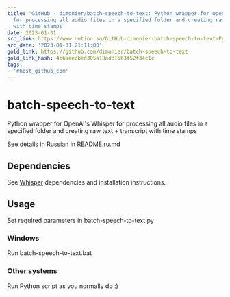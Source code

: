 ```yaml
---
title: 'GitHub - dimonier/batch-speech-to-text: Python wrapper for OpenAI''s Whisper
  for processing all audio files in a specified folder and creating raw text + transcript
  with time stamps'
date: 2023-01-31
src_link: https://www.notion.so/GitHub-dimonier-batch-speech-to-text-Python-wrapper-for-OpenAI-s-Whisper-for-processing-all-audio-389947bbd0f24446b011eae822a144cb
src_date: '2023-01-31 21:11:00'
gold_link: https://github.com/dimonier/batch-speech-to-text
gold_link_hash: 4c6aaecbed305a18add1563f52f34c1c
tags:
- '#host_github_com'
---
```


batch-speech-to-text
====================


Python wrapper for OpenAI's Whisper for processing all audio files in a specified folder and creating raw text + transcript with time stamps


See details in Russian in [README.ru.md](/dimonier/batch-speech-to-text/blob/main/README.ru.md)


Dependencies
------------


See [Whisper](https://github.com/openai/whisper) dependencies and installation instructions.


Usage
-----


Set required parameters in batch-speech-to-text.py


### Windows


Run batch-speech-to-text.bat


### Other systems


Run Python script as you normally do :)